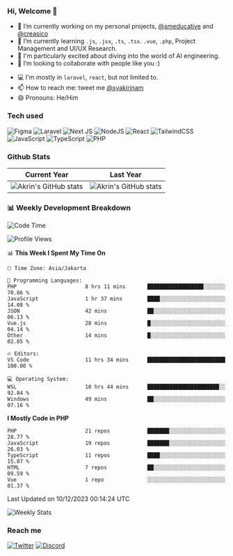 ### Hi, Welcome 👋

<!--
**akrindev/akrindev** is a ✨ _special_ ✨ repository because its `README.md` (this file) appears on your GitHub profile.

Here are some ideas to get you started:
-->


- 🔭 I’m currently working on my personal projects, [@smeducative](https://github.com/smeducative) and [@creasico](https://github.com/creasico)
- 🌱 I’m currently learning `.js`, `.jsx`, `.ts`, `.tsx`. `.vue`, `.php`, Project Management and UI/UX Research.
- 🤖 I'm particularly excited about diving into the world of AI engineering.
- 👯 I’m looking to collaborate with people like you :)
<!-- - 🤔 I’m looking for help with ... -->
- 💻 I'm mostly in `laravel`, `react`, but not limited to.
- 📫 How to reach me: tweet me [@syakirinam](https://twitter.com/syakirinam)
- 😄 Pronouns: He/Him

### Tech used

![Figma](https://img.shields.io/badge/figma-%23F24E1E.svg?style=for-the-badge&logo=figma&logoColor=white)
![Laravel](https://img.shields.io/badge/laravel-%23FF2D20.svg?style=for-the-badge&logo=laravel&logoColor=white)
![Next JS](https://img.shields.io/badge/Next-black?style=for-the-badge&logo=next.js&logoColor=white)
![NodeJS](https://img.shields.io/badge/node.js-6DA55F?style=for-the-badge&logo=node.js&logoColor=white)
![React](https://img.shields.io/badge/react-%2320232a.svg?style=for-the-badge&logo=react&logoColor=%2361DAFB)
![TailwindCSS](https://img.shields.io/badge/tailwindcss-%2338B2AC.svg?style=for-the-badge&logo=tailwind-css&logoColor=white)
![JavaScript](https://img.shields.io/badge/javascript-%23323330.svg?style=for-the-badge&logo=javascript&logoColor=%23F7DF1E)
![TypeScript](https://img.shields.io/badge/typescript-%23007ACC.svg?style=for-the-badge&logo=typescript&logoColor=white)
![PHP](https://img.shields.io/badge/php-%23777BB4.svg?style=for-the-badge&logo=php&logoColor=white)



### Github Stats
| Current Year | Last Year |
|-----|-----|
|![Akrin's GitHub stats](https://github-readme-stats.vercel.app/api?username=akrindev&show_icons=true&theme=react&count_private=true)|![Akrin's GitHub stats](https://github-readme-stats.vercel.app/api?username=akrindev&show_icons=true&theme=react&count_private=true&include_all_commits=true)|

### 📊 Weekly Development Breakdown

<!--START_SECTION:waka-->
![Code Time](http://img.shields.io/badge/Code%20Time-1%2C313%20hrs%206%20mins-blue)

![Profile Views](http://img.shields.io/badge/Profile%20Views-6-blue)

📊 **This Week I Spent My Time On** 

```text
🕑︎ Time Zone: Asia/Jakarta

💬 Programming Languages: 
PHP                      8 hrs 11 mins       ██████████████████░░░░░░░   70.86 % 
JavaScript               1 hr 37 mins        ████░░░░░░░░░░░░░░░░░░░░░   14.08 % 
JSON                     42 mins             ██░░░░░░░░░░░░░░░░░░░░░░░   06.13 % 
Vue.js                   28 mins             █░░░░░░░░░░░░░░░░░░░░░░░░   04.14 % 
Other                    14 mins             █░░░░░░░░░░░░░░░░░░░░░░░░   02.05 % 

🔥 Editors: 
VS Code                  11 hrs 34 mins      █████████████████████████   100.00 % 

💻 Operating System: 
WSL                      10 hrs 44 mins      ███████████████████████░░   92.84 % 
Windows                  49 mins             ██░░░░░░░░░░░░░░░░░░░░░░░   07.16 % 
```

**I Mostly Code in PHP** 

```text
PHP                      21 repos            ███████░░░░░░░░░░░░░░░░░░   28.77 % 
JavaScript               19 repos            ███████░░░░░░░░░░░░░░░░░░   26.03 % 
TypeScript               11 repos            ████░░░░░░░░░░░░░░░░░░░░░   15.07 % 
HTML                     7 repos             ██░░░░░░░░░░░░░░░░░░░░░░░   09.59 % 
Vue                      1 repo              ░░░░░░░░░░░░░░░░░░░░░░░░░   01.37 % 
```




 Last Updated on 10/12/2023 00:14:24 UTC
<!--END_SECTION:waka-->

![Weekly Stats](https://github-readme-stats.vercel.app/api/wakatime?username=akrindev&theme=github_dark&layout=compact)


### Reach me
[![Twitter](https://img.shields.io/badge/Twitter-%231DA1F2.svg?style=for-the-badge&logo=Twitter&logoColor=white)](https://twitter.com/syakirinam)
[![Discord](https://img.shields.io/badge/discord-%237289DA.svg?style=for-the-badge&logo=discord&logoColor=white)
](https://discordapp.com/users/561994027054923863)
